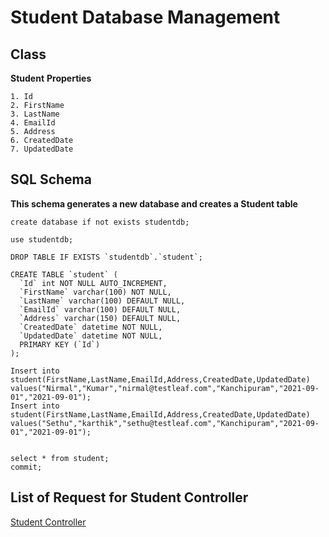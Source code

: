 # Student Database Management

## Class
**Student**
	**Properties**
	
	1. Id
	2. FirstName
	3. LastName
	4. EmailId
	5. Address
	6. CreatedDate
	7. UpdatedDate
	
## SQL Schema	

**This schema generates a new database and creates a Student table**

```
create database if not exists studentdb;

use studentdb;

DROP TABLE IF EXISTS `studentdb`.`student`;

CREATE TABLE `student` (
  `Id` int NOT NULL AUTO_INCREMENT,
  `FirstName` varchar(100) NOT NULL,
  `LastName` varchar(100) DEFAULT NULL,
  `EmailId` varchar(100) DEFAULT NULL,
  `Address` varchar(150) DEFAULT NULL,
  `CreatedDate` datetime NOT NULL,
  `UpdatedDate` datetime NOT NULL,
  PRIMARY KEY (`Id`)
);

Insert into student(FirstName,LastName,EmailId,Address,CreatedDate,UpdatedDate) values("Nirmal","Kumar","nirmal@testleaf.com","Kanchipuram","2021-09-01","2021-09-01");
Insert into student(FirstName,LastName,EmailId,Address,CreatedDate,UpdatedDate) values("Sethu","karthik","sethu@testleaf.com","Kanchipuram","2021-09-01","2021-09-01");


select * from student;
commit;

```


## List of Request for Student Controller
[Student Controller](../StudentCotrollerRequest.md)
